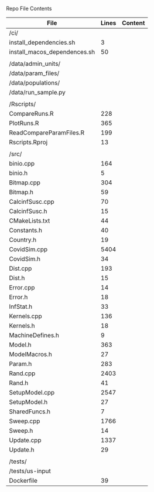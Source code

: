 Repo File Contents

| File | Lines | Content |
|----|---|:---------:|
|/ci/|||
|install_dependencies.sh|3||
|install_macos_dependences.sh|50||
||||
|/data/admin_units/|||
|/data/param_files/|||
|/data/populations/|||
|/data/run_sample.py|||
||||
|/Rscripts/|||
|CompareRuns.R|228||
|PlotRuns.R|365||
|ReadCompareParamFiles.R|199||
|Rscripts.Rproj|13||
||||
|/src/|||
|binio.cpp|164||
|binio.h|5||
|Bitmap.cpp|304||
|Bitmap.h|59||
|CalcinfSusc.cpp|70||
|CalcinfSusc.h|15||
|CMakeLists.txt|44||
|Constants.h|40||
|Country.h|19||
|CovidSim.cpp|5404||
|CovidSim.h|34||
|Dist.cpp|193||
|Dist.h|15||
|Error.cpp|14||
|Error.h|18||
|InfStat.h|33||
|Kernels.cpp|136||
|Kernels.h|18||
|MachineDefines.h|9||
|Model.h|363||
|ModelMacros.h|27||
|Param.h|283||
|Rand.cpp|2403||
|Rand.h|41||
|SetupModel.cpp|2547||
|SetupModel.h|27||
|SharedFuncs.h|7||
|Sweep.cpp|1766||
|Sweep.h|14||
|Update.cpp|1337||
|Update.h|29||
||||
|/tests/|||
|/tests/us-input|||
|Dockerfile|39||